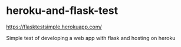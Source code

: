 # heroku-and-flask-test

https://flasktestsimple.herokuapp.com/

Simple test of developing a web app with flask and hosting on heroku
